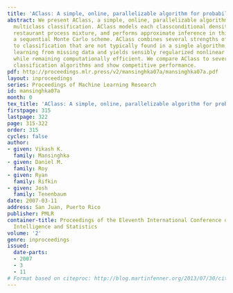 ```yaml
---
title: 'AClass: A simple, online, parallelizable algorithm for probabilistic classification'
abstract: We present AClass, a simple, online, parallelizable algorithm for supervised
  multiclass classification. AClass models each classconditional density as a Chinese
  restaurant process mixture, and performs approximate inference in this model using
  a sequential Monte Carlo scheme. AClass combines several strengths of previous approaches
  to classification that are not typically found in a single algorithm; it supports
  learning from missing data and yields sensibly regularized nonlinear decision boundaries
  while remaining computationally efficient. We compare AClass to several standard
  classification algorithms and show competitive performance.
pdf: http://proceedings.mlr.press/v2/mansinghka07a/mansinghka07a.pdf
layout: inproceedings
series: Proceedings of Machine Learning Research
id: mansinghka07a
month: 0
tex_title: 'AClass: A simple, online, parallelizable algorithm for probabilistic classification'
firstpage: 315
lastpage: 322
page: 315-322
order: 315
cycles: false
author:
- given: Vikash K.
  family: Mansinghka
- given: Daniel M.
  family: Roy
- given: Ryan
  family: Rifkin
- given: Josh
  family: Tenenbaum
date: 2007-03-11
address: San Juan, Puerto Rico
publisher: PMLR
container-title: Proceedings of the Eleventh International Conference on Artificial
  Intelligence and Statistics
volume: '2'
genre: inproceedings
issued:
  date-parts:
  - 2007
  - 3
  - 11
# Format based on citeproc: http://blog.martinfenner.org/2013/07/30/citeproc-yaml-for-bibliographies/
---
```

